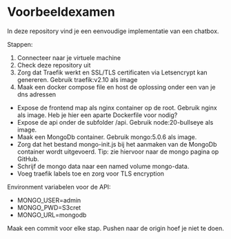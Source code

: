 # Voorbeeldexamen

In deze repository vind je een eenvoudige implementatie van een chatbox. 

Stappen:
1. Connecteer naar je virtuele machine
2. Check deze repository uit
3. Zorg dat Traefik werkt en SSL/TLS certificaten via Letsencrypt kan genereren. Gebruik traefik:v2.10 als image
4. Maak een docker compose file en host de oplossing onder een van je dns adressen
  * Expose de frontend map als nginx container op de root. Gebruik nginx als image. Heb je hier een aparte Dockerfile voor nodig?
  * Expose de api onder de subfolder /api. Gebruik node:20-bullseye als image.
  * Maak een MongoDb container. Gebruik mongo:5.0.6 als image.
  * Zorg dat het bestand mongo-init.js bij het aanmaken van de MongoDb container wordt uitgevoerd. Tip: zie hiervoor naar de mongo pagina op GitHub.
  * Schrijf de mongo data naar een named volume mongo-data. 
  * Voeg traefik labels toe en zorg voor TLS encryption

Environment variabelen voor de API:
  - MONGO_USER=admin
  - MONGO_PWD=S3cret
  - MONGO_URL=mongodb

Maak een commit voor elke stap. Pushen naar de origin hoef je niet te doen.
 